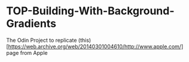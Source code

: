 # TOP-Building-With-Background-Gradients

The Odin Project to replicate (this)[https://web.archive.org/web/20140301004610/http://www.apple.com/] page from Apple